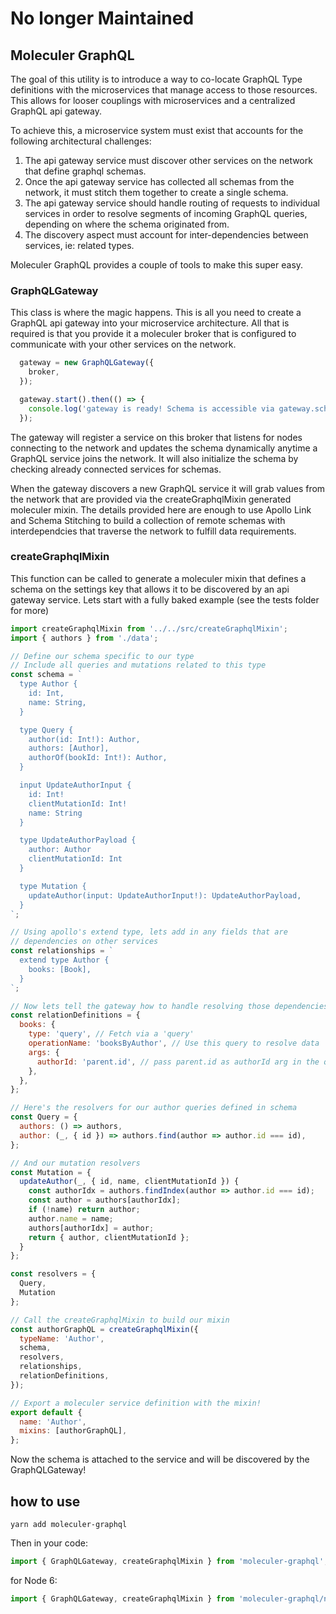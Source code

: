 # No longer Maintained

## Moleculer GraphQL

The goal of this utility is to introduce a way to co-locate GraphQL Type definitions with the microservices that manage access to those resources. This allows for looser couplings with microservices and a centralized GraphQL api gateway.

To achieve this, a microservice system must exist that accounts for the following architectural challenges:

1. The api gateway service must discover other services on the network that define graphql schemas.
2. Once the api gateway service has collected all schemas from the network, it must stitch them together to create a single schema.
3. The api gateway service should handle routing of requests to individual services in order to resolve segments of incoming GraphQL queries, depending on where the schema originated from.
4. The discovery aspect must account for inter-dependencies between services, ie: related types.

Moleculer GraphQL provides a couple of tools to make this super easy.

### GraphQLGateway

This class is where the magic happens. This is all you need to create a GraphQL api gateway into your microservice architecture. All that is required is that you provide it a moleculer broker that is configured to communicate with your other services on the network.

```js
  gateway = new GraphQLGateway({
    broker,
  });

  gateway.start().then(() => {
    console.log('gateway is ready! Schema is accessible via gateway.schema');
  });
```

The gateway will register a service on this broker that listens for nodes connecting to the network and updates the schema dynamically anytime a GraphQL service joins the network. It will also initialize the schema by checking already connected services for schemas.

When the gateway discovers a new GraphQL service it will grab values from the network that are provided via the createGraphqlMixin generated moleculer mixin. The details provided here are enough to use Apollo Link and Schema Stitching to build a collection of remote schemas with interdependcies that traverse the network to fulfill data requirements.

### createGraphqlMixin

This function can be called to generate a moleculer mixin that defines a schema on the settings key that allows it to be discovered by an api gateway service. Lets start with a fully baked example (see the tests folder for more)

```js
import createGraphqlMixin from '../../src/createGraphqlMixin';
import { authors } from './data';

// Define our schema specific to our type
// Include all queries and mutations related to this type
const schema = `
  type Author {
    id: Int,
    name: String,
  }

  type Query {
    author(id: Int!): Author,
    authors: [Author],
    authorOf(bookId: Int!): Author,
  }

  input UpdateAuthorInput {
    id: Int!
    clientMutationId: Int!
    name: String
  }

  type UpdateAuthorPayload {
    author: Author
    clientMutationId: Int
  }

  type Mutation {
    updateAuthor(input: UpdateAuthorInput!): UpdateAuthorPayload,
  }
`;

// Using apollo's extend type, lets add in any fields that are
// dependencies on other services
const relationships = `
  extend type Author {
    books: [Book],
  }
`;

// Now lets tell the gateway how to handle resolving those dependencies
const relationDefinitions = {
  books: {
    type: 'query', // Fetch via a 'query'
    operationName: 'booksByAuthor', // Use this query to resolve data
    args: {
      authorId: 'parent.id', // pass parent.id as authorId arg in the query
    },
  },
};

// Here's the resolvers for our author queries defined in schema
const Query = {
  authors: () => authors,
  author: (_, { id }) => authors.find(author => author.id === id),
};

// And our mutation resolvers
const Mutation = {
  updateAuthor(_, { id, name, clientMutationId }) {
    const authorIdx = authors.findIndex(author => author.id === id);
    const author = authors[authorIdx];
    if (!name) return author;
    author.name = name;
    authors[authorIdx] = author;
    return { author, clientMutationId };
  }
};

const resolvers = {
  Query,
  Mutation
};

// Call the createGraphqlMixin to build our mixin
const authorGraphQL = createGraphqlMixin({
  typeName: 'Author',
  schema,
  resolvers,
  relationships,
  relationDefinitions,
});

// Export a moleculer service definition with the mixin!
export default {
  name: 'Author',
  mixins: [authorGraphQL],
};
```

Now the schema is attached to the service and will be discovered by the GraphQLGateway!

## how to use
```yarn add moleculer-graphql```

Then in your code:
```js
import { GraphQLGateway, createGraphqlMixin } from 'moleculer-graphql';
```

for Node 6:
```js
import { GraphQLGateway, createGraphqlMixin } from 'moleculer-graphql/node6';
```

